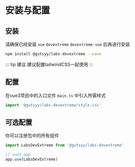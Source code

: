 # 安装与配置

## 安装

请确保已经安装 `vue` `devextreme` `devextreme-vue` 后再进行安装

```bash
npm install @gutsyy/labs-devextreme --save
```

::: tip 建议
建议配置tailwindCSS一起使用
::: 

## 配置

在vue3项目中的入口文件 `main.ts` 中引入所需样式

```ts
import '@gutsyy/labs-devextreme/style.css'
```

## 可选配置

你可以注册包中的所有组件

```ts
import LabsDevExtreme from '@gutsyy/labs-devextreme'

// vue3 app
app.use(LabsDevExtreme)

```
